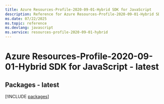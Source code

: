 ```yaml
---
title: Azure Resources-Profile-2020-09-01-Hybrid SDK for JavaScript
description: Reference for Azure Resources-Profile-2020-09-01-Hybrid SDK for JavaScript
ms.date: 07/22/2025
ms.topic: reference
ms.devlang: javascript
ms.service: resources-profile-2020-09-01-hybrid
---
```

# Azure Resources-Profile-2020-09-01-Hybrid SDK for JavaScript - latest
## Packages - latest
[!INCLUDE [packages](resources-profile-2020-09-01-hybrid-index.md)]
